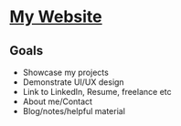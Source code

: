 # [My Website](https://kiahnjl.github.io)

## Goals

- Showcase my projects
- Demonstrate UI/UX design
- Link to LinkedIn, Resume, freelance etc
- About me/Contact
- Blog/notes/helpful material